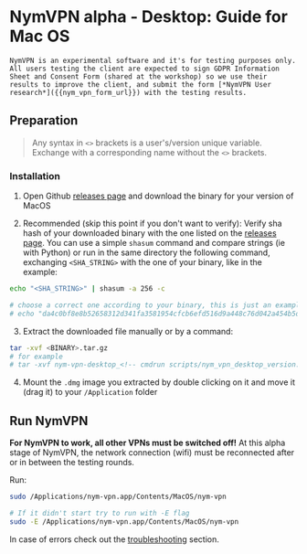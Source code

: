 # NymVPN alpha - Desktop: Guide for Mac OS

```admonish info
NymVPN is an experimental software and it's for testing purposes only. All users testing the client are expected to sign GDPR Information Sheet and Consent Form (shared at the workshop) so we use their results to improve the client, and submit the form [*NymVPN User research*]({{nym_vpn_form_url}}) with the testing results.
```

## Preparation

> Any syntax in `<>` brackets is a user's/version unique variable. Exchange with a corresponding name without the `<>` brackets.

### Installation

1. Open Github [releases page]({{nym_vpn_releases}}) and download the binary for your version of MacOS

2. Recommended (skip this point if you don't want to verify): Verify sha hash of your downloaded binary with the one listed on the [releases page]({{nym_vpn_releases}}). You can use a simple `shasum` command and compare strings (ie with Python) or run in the same directory the following command, exchanging `<SHA_STRING>` with the one of your binary, like in the example:
```sh
echo "<SHA_STRING>" | shasum -a 256 -c

# choose a correct one according to your binary, this is just an example
# echo "da4c0bf8e8b52658312d341fa3581954cfcb6efd516d9a448c76d042a454b5df  nym-vpn-desktop_<!-- cmdrun scripts/nym_vpn_desktop_version.sh -->_macos_x86_64.zip" | shasum -a 256 -c
```

3. Extract the downloaded file manually or by a command:
```sh
tar -xvf <BINARY>.tar.gz
# for example
# tar -xvf nym-vpn-desktop_<!-- cmdrun scripts/nym_vpn_desktop_version.sh -->_macos_aarch64.tar.gz
```
4. Mount the `.dmg` image you extracted by double clicking on it and move it (drag it) to your `/Application` folder

<!--
NymVPN alpha version runs over Nym testnet (called sandbox), a little extra configuration is needed for the application to work.

### Configuration

To test NymVPN alpha we must create two configuration files: an environment config file `sandbox.env` and `config.toml` file pointing the application to run over the testnet environment.

5. Create testnet configuration file: Open a text editor, copy-paste [this](https://raw.githubusercontent.com/nymtech/nym/develop/envs/sandbox.env) and save it as `sandbox.env` in `/Applications/nym-vpn.app/Contents/MacOS/`. Alternatively use this command:
```sh
curl -L "https://raw.githubusercontent.com/nymtech/nym/develop/envs/sandbox.env" -o "/Applications/nym-vpn.app/Contents/MacOS/sandbox.env"
```

6. Create application configuration file: Open a text editor, copy-paste the line below and save as `config.toml` in the same directory `/Applications/nym-vpn.app/Contents/MacOS/`
```toml
env_config_file = "sandbox.env"
```
Alternatively do it by using this command:
```sh
echo "env_config_file = sandbox.env" > /Applications/nym-vpn.app/Contents/MacOS/config.toml
```
-->

## Run NymVPN

**For NymVPN to work, all other VPNs must be switched off!** At this alpha stage of NymVPN, the network connection (wifi) must be reconnected after or in between the testing rounds.

Run:
```sh
sudo /Applications/nym-vpn.app/Contents/MacOS/nym-vpn

# If it didn't start try to run with -E flag
sudo -E /Applications/nym-vpn.app/Contents/MacOS/nym-vpn
```

In case of errors check out the  [troubleshooting](troubleshooting.md#running-gui-failed-due-to-toml-parse-error) section.
